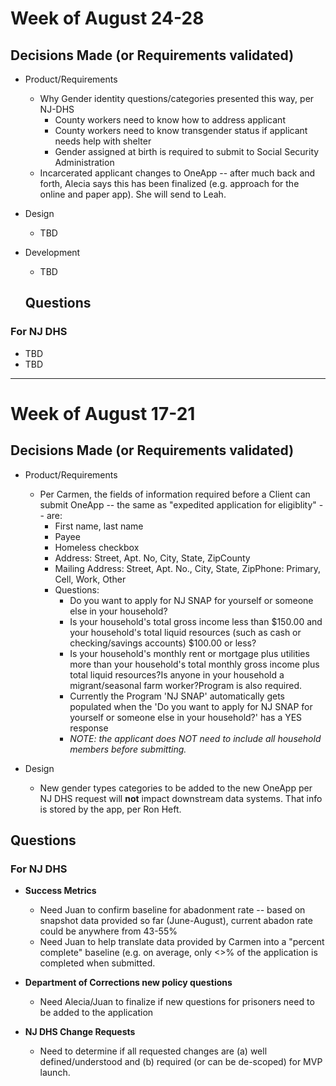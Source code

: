 # Week of August 24-28

## Decisions Made (or Requirements validated)
- Product/Requirements
  - Why Gender identity questions/categories presented this way, per NJ-DHS
    - County workers need to know how to address applicant 
    - County workers need to know transgender status if applicant needs help with shelter
    - Gender assigned at birth is required to submit to Social Security Administration
  - Incarcerated applicant changes to OneApp -- after much back and forth, Alecia says this has been finalized (e.g. approach for the online and paper app).  She will send to Leah.
    
- Design
  - TBD
  
- Development
  - TBD
  

  ## Questions 

### For NJ DHS
  - TBD
  - TBD
 
 
  
*** 

# Week of August 17-21

## Decisions Made (or Requirements validated)

- Product/Requirements
  - Per Carmen, the fields of information required before a Client can submit OneApp -- the same as "expedited application for eligiblity" -- are:
      - First name, last name
      - Payee
      - Homeless checkbox
      - Address:  Street, Apt. No, City, State, ZipCounty
      - Mailing Address: Street, Apt. No., City, State, ZipPhone: Primary, Cell, Work, Other
      - Questions:
        - Do you want to apply for NJ SNAP for yourself or someone else in your household?
        - Is your household's total gross income less than $150.00 and your household's total liquid resources (such as cash or checking/savings accounts) $100.00 or less?
        - Is your household's monthly rent or mortgage plus utilities more than your household's total monthly gross income plus total liquid resources?Is anyone in your household a migrant/seasonal farm worker?Program is also required. 
        - Currently the Program 'NJ SNAP' automatically gets populated when the 'Do you want to apply for NJ SNAP for yourself or someone else in your household?' has a YES response
        - *NOTE: the applicant does NOT need to include all household members before submitting.*

- Design
  - New gender types categories to be added to the new OneApp per NJ DHS request will **not** impact downstream data systems.  That info is stored by the app, per Ron Heft.


## Questions 

### For NJ DHS

- **Success Metrics**
  - Need Juan to confirm baseline for abadonment rate -- based on snapshot data provided so far (June-August), current abadon rate could be anywhere from 43-55%
  - Need Juan to help translate data provided by Carmen into a "percent complete" baseline (e.g. on average, only <>% of the application is completed when submitted.

- **Department of Corrections new policy questions**
  - Need Alecia/Juan to finalize if new questions for prisoners need to be added to the application
  
- **NJ DHS Change Requests**
  - Need to determine if all requested changes are (a) well defined/understood and (b) required (or can be de-scoped) for MVP launch.
